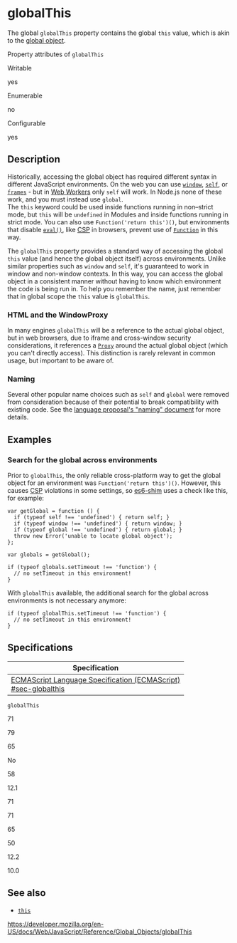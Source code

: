 # globalThis

The global `globalThis` property contains the global `this` value, which is akin to the [global object](https://developer.mozilla.org/en-US/docs/Glossary/Global_object).

Property attributes of `globalThis`

Writable

yes

Enumerable

no

Configurable

yes

## Description

Historically, accessing the global object has required different syntax in different JavaScript environments. On the web you can use [`window`](https://developer.mozilla.org/en-US/docs/Web/API/Window/window), [`self`](https://developer.mozilla.org/en-US/docs/Web/API/Window/self), or [`frames`](https://developer.mozilla.org/en-US/docs/Web/API/Window/frames) - but in [Web Workers](https://developer.mozilla.org/en-US/docs/Web/API/Worker) only `self` will work. In Node.js none of these work, and you must instead use `global`.  
The `this` keyword could be used inside functions running in non–strict mode, but `this` will be `undefined` in Modules and inside functions running in strict mode. You can also use `Function('return this')()`, but environments that disable [`eval()`](eval), like [CSP](https://developer.mozilla.org/en-US/docs/Glossary/CSP) in browsers, prevent use of [`Function`](function) in this way.

The `globalThis` property provides a standard way of accessing the global `this` value (and hence the global object itself) across environments. Unlike similar properties such as `window` and `self`, it's guaranteed to work in window and non-window contexts. In this way, you can access the global object in a consistent manner without having to know which environment the code is being run in. To help you remember the name, just remember that in global scope the `this` value is `globalThis`.

### HTML and the WindowProxy

In many engines `globalThis` will be a reference to the actual global object, but in web browsers, due to iframe and cross-window security considerations, it references a [`Proxy`](proxy) around the actual global object (which you can't directly access). This distinction is rarely relevant in common usage, but important to be aware of.

### Naming

Several other popular name choices such as `self` and `global` were removed from consideration because of their potential to break compatibility with existing code. See the [language proposal's "naming" document](https://github.com/tc39/proposal-global/blob/master/NAMING.md) for more details.

## Examples

### Search for the global across environments

Prior to `globalThis`, the only reliable cross-platform way to get the global object for an environment was `Function('return this')()`. However, this causes [CSP](https://developer.mozilla.org/en-US/docs/Web/HTTP/CSP) violations in some settings, so [es6-shim](https://github.com/paulmillr/es6-shim) uses a check like this, for example:

    var getGlobal = function () {
      if (typeof self !== 'undefined') { return self; }
      if (typeof window !== 'undefined') { return window; }
      if (typeof global !== 'undefined') { return global; }
      throw new Error('unable to locate global object');
    };

    var globals = getGlobal();

    if (typeof globals.setTimeout !== 'function') {
      // no setTimeout in this environment!
    }

With `globalThis` available, the additional search for the global across environments is not necessary anymore:

    if (typeof globalThis.setTimeout !== 'function') {
      // no setTimeout in this environment!
    }

## Specifications

<table><thead><tr class="header"><th>Specification</th></tr></thead><tbody><tr class="odd"><td><a href="https://tc39.es/ecma262/#sec-globalthis">ECMAScript Language Specification (ECMAScript)<br />
<span class="small">#sec-globalthis</span></a></td></tr></tbody></table>

`globalThis`

71

79

65

No

58

12.1

71

71

65

50

12.2

10.0

## See also

-   [`this`](../operators/this)

<a href="https://developer.mozilla.org/en-US/docs/Web/JavaScript/Reference/Global_Objects/globalThis" class="_attribution-link">https://developer.mozilla.org/en-US/docs/Web/JavaScript/Reference/Global_Objects/globalThis</a>
